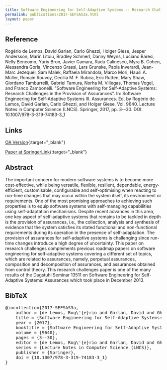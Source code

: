 ```yaml
---
title: Software Engineering for Self-Adaptive Systems -- Research Challenges in the Provision of Assurances
permalink: publications/2017-SEFSAS3a.html
layout: paper
---
```


## Reference
Rogério de Lemos, David Garlan, Carlo Ghezzi, Holger Giese, Jesper Andersson, Marin Litoiu, Bradley Schmerl, Danny Weyns, Luciano Baresi, Nelly Bencomo, Yuriy Brun, Javier Camara, Radu Calinescu, Myra B. Cohen, Alessandra Gorla, Vincenzo Grassi, Lars Grunske, Paola Inverardi, Jean-Marc Jezequel, Sam Malek, Raffaela Mirandola, Marco Mori, Hausi A. Müller, Romain Rouvoy, Cecilia M. F. Rubira, Eric Rutten, Mary Shaw, Giordano Tamburrelli, Gabriel Tamura, Norha M. Villegas, Thomas Vogel, and Franco Zambonelli. "Software Engineering for Self-Adaptive Systems: Research Challenges in the Provision of Assurances". In: Software Engineering for Self-Adaptive Systems III. Assurances. Ed. by Rogério de Lemos, David Garlan, Carlo Ghezzi, and Holger Giese. Vol. 9640. Lecture Notes in Computer Science (LNCS). Springer, 2017, pp. 3--30. DOI: 10.1007/978-3-319-74183-3\_1

## Links
[OA Version](https://zenodo.org/record/1248952){:target="_blank"}

[Paper at SpringerLink](https://doi.org/10.1007/978-3-319-74183-3_1){:target="_blank"}

## Abstract
The important concern for modern software systems is to become more cost-effective, while being versatile, flexible, resilient, dependable, energy-efficient, customisable, configurable and self-optimising when reacting to run-time changes that may occur within the system itself, its environment or requirements. One of the most promising approaches to achieving such properties is to equip software systems with self-managing capabilities using self-adaptation mechanisms. Despite recent advances in this area, one key aspect of self-adaptive systems that remains to be tackled in depth is the provision of assurances, i.e., the collection, analysis and synthesis of evidence that the system satisfies its stated functional and non-functional requirements during its operation in the presence of self-adaptation. The provision of assurances for self-adaptive systems is challenging since run-time changes introduce a high degree of uncertainty. This paper on research challenges complements previous roadmap papers on software engineering for self-adaptive systems covering a different set of topics, which are related to assurances, namely, perpetual assurances, composition and decomposition of assurances, and assurances obtained from control theory. This research challenges paper is one of the many results of the Dagstuhl Seminar 13511 on Software Engineering for Self-Adaptive Systems: Assurances which took place in December 2013.

## BibTeX
<div class="bibtex">
<pre>@incollection{2017-SEFSAS3a,
    author = {de Lemos, Rog\'{e}rio and Garlan, David and Ghezzi, Carlo and Giese, Holger and Andersson, Jesper and Litoiu, Marin and Schmerl, Bradley and Weyns, Danny and Baresi, Luciano and Bencomo, Nelly and Brun, Yuriy and Camara, Javier and Calinescu, Radu and Cohen, Myra B. and Gorla, Alessandra and Grassi, Vincenzo and Grunske, Lars and Inverardi, Paola and Jezequel, Jean-Marc and Malek, Sam and Mirandola, Raffaela and Mori, Marco and M\"{u}ller, Hausi A. and Rouvoy, Romain and Rubira, Cecilia M. F. and Rutten, Eric and Shaw, Mary and Tamburrelli, Giordano and Tamura, Gabriel and Villegas, Norha M. and Vogel, Thomas and Zambonelli, Franco},
    title = {Software Engineering for Self-Adaptive Systems: Research Challenges in the Provision of Assurances},
    year = {2017},
    booktitle = {Software Engineering for Self-Adaptive Systems III. Assurances},
    volume = {9640},
    pages = {3--30},
    editor = {de Lemos, Rog\'{e}rio and Garlan, David and Ghezzi, Carlo and Giese, Holger},
    series = {Lecture Notes in Computer Science (LNCS)},
    publisher = {Springer},
    doi = {10.1007/978-3-319-74183-3_1}
}</pre>
  </div>
